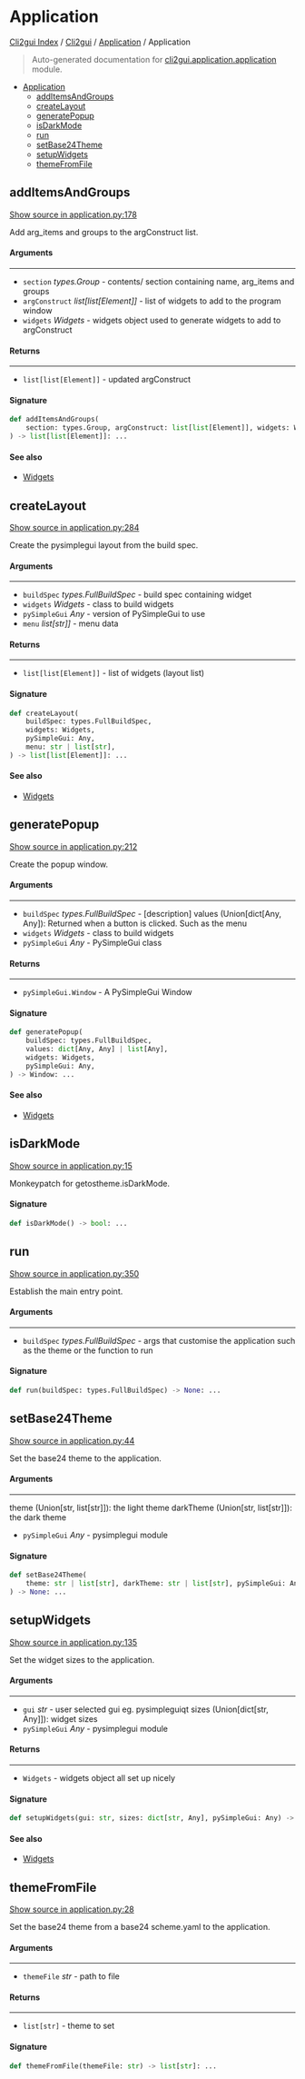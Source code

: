 # Application

[Cli2gui Index](../../README.md#cli2gui-index) / [Cli2gui](../index.md#cli2gui) / [Application](./index.md#application) / Application

> Auto-generated documentation for [cli2gui.application.application](../../../../cli2gui/application/application.py) module.

- [Application](#application)
  - [addItemsAndGroups](#additemsandgroups)
  - [createLayout](#createlayout)
  - [generatePopup](#generatepopup)
  - [isDarkMode](#isdarkmode)
  - [run](#run)
  - [setBase24Theme](#setbase24theme)
  - [setupWidgets](#setupwidgets)
  - [themeFromFile](#themefromfile)

## addItemsAndGroups

[Show source in application.py:178](../../../../cli2gui/application/application.py#L178)

Add arg_items and groups to the argConstruct list.

#### Arguments

----
 - `section` *types.Group* - contents/ section containing name, arg_items
 and groups
 - `argConstruct` *list[list[Element]]* - list of widgets to
 add to the program window
 - `widgets` *Widgets* - widgets object used to generate widgets to add to
 argConstruct

#### Returns

-------
 - `list[list[Element]]` - updated argConstruct

#### Signature

```python
def addItemsAndGroups(
    section: types.Group, argConstruct: list[list[Element]], widgets: Widgets
) -> list[list[Element]]: ...
```

#### See also

- [Widgets](./widgets.md#widgets)



## createLayout

[Show source in application.py:284](../../../../cli2gui/application/application.py#L284)

Create the pysimplegui layout from the build spec.

#### Arguments

----
 - `buildSpec` *types.FullBuildSpec* - build spec containing widget
 - `widgets` *Widgets* - class to build widgets
 - `pySimpleGui` *Any* - version of PySimpleGui to use
 - `menu` *list[str]]* - menu data

#### Returns

-------
 - `list[list[Element]]` - list of widgets (layout list)

#### Signature

```python
def createLayout(
    buildSpec: types.FullBuildSpec,
    widgets: Widgets,
    pySimpleGui: Any,
    menu: str | list[str],
) -> list[list[Element]]: ...
```

#### See also

- [Widgets](./widgets.md#widgets)



## generatePopup

[Show source in application.py:212](../../../../cli2gui/application/application.py#L212)

Create the popup window.

#### Arguments

----
 - `buildSpec` *types.FullBuildSpec* - [description]
 values (Union[dict[Any, Any]): Returned when a button is clicked. Such
 as the menu
 - `widgets` *Widgets* - class to build widgets
 - `pySimpleGui` *Any* - PySimpleGui class

#### Returns

-------
 - `pySimpleGui.Window` - A PySimpleGui Window

#### Signature

```python
def generatePopup(
    buildSpec: types.FullBuildSpec,
    values: dict[Any, Any] | list[Any],
    widgets: Widgets,
    pySimpleGui: Any,
) -> Window: ...
```

#### See also

- [Widgets](./widgets.md#widgets)



## isDarkMode

[Show source in application.py:15](../../../../cli2gui/application/application.py#L15)

Monkeypatch for getostheme.isDarkMode.

#### Signature

```python
def isDarkMode() -> bool: ...
```



## run

[Show source in application.py:350](../../../../cli2gui/application/application.py#L350)

Establish the main entry point.

#### Arguments

----
 - `buildSpec` *types.FullBuildSpec* - args that customise the application such as the theme
 or the function to run

#### Signature

```python
def run(buildSpec: types.FullBuildSpec) -> None: ...
```



## setBase24Theme

[Show source in application.py:44](../../../../cli2gui/application/application.py#L44)

Set the base24 theme to the application.

#### Arguments

----
 theme (Union[str, list[str]]): the light theme
 darkTheme (Union[str, list[str]]): the dark theme
 - `pySimpleGui` *Any* - pysimplegui module

#### Signature

```python
def setBase24Theme(
    theme: str | list[str], darkTheme: str | list[str], pySimpleGui: Any
) -> None: ...
```



## setupWidgets

[Show source in application.py:135](../../../../cli2gui/application/application.py#L135)

Set the widget sizes to the application.

#### Arguments

----
 - `gui` *str* - user selected gui eg. pysimpleguiqt
 sizes (Union[dict[str, Any]]): widget sizes
 - `pySimpleGui` *Any* - pysimplegui module

#### Returns

-------
 - `Widgets` - widgets object all set up nicely

#### Signature

```python
def setupWidgets(gui: str, sizes: dict[str, Any], pySimpleGui: Any) -> Widgets: ...
```

#### See also

- [Widgets](./widgets.md#widgets)



## themeFromFile

[Show source in application.py:28](../../../../cli2gui/application/application.py#L28)

Set the base24 theme from a base24 scheme.yaml to the application.

#### Arguments

----
 - `themeFile` *str* - path to file

#### Returns

-------
 - `list[str]` - theme to set

#### Signature

```python
def themeFromFile(themeFile: str) -> list[str]: ...
```